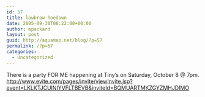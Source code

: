 ```yaml
---
id: 57
title: lowbrow hoedown
date: 2005-09-30T08:22:00+00:00
author: mpackard
layout: post
guid: http://aquamap.net/blog/?p=57
permalink: /?p=57
categories:
  - Uncategorized
---
```

There is a party FOR ME happening at Tiny&#8217;s on Saturday, October 8 @ 7pm.  
http://www.evite.com/pages/invite/viewInvite.jsp?event=LKLKTJCUINIYVFLTBEVB&inviteId=BQMUARTMKZGYZMHJDIMO